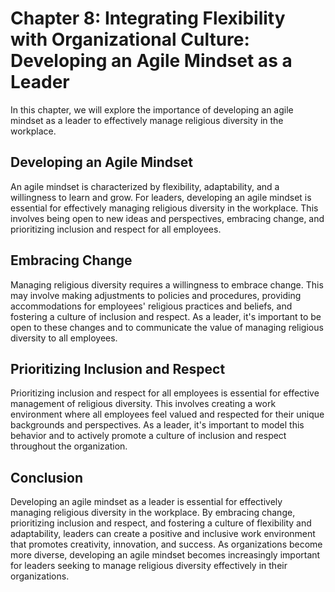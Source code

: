 Chapter 8: Integrating Flexibility with Organizational Culture: Developing an Agile Mindset as a Leader
=======================================================================================================

In this chapter, we will explore the importance of developing an agile mindset as a leader to effectively manage religious diversity in the workplace.

Developing an Agile Mindset
---------------------------

An agile mindset is characterized by flexibility, adaptability, and a willingness to learn and grow. For leaders, developing an agile mindset is essential for effectively managing religious diversity in the workplace. This involves being open to new ideas and perspectives, embracing change, and prioritizing inclusion and respect for all employees.

Embracing Change
----------------

Managing religious diversity requires a willingness to embrace change. This may involve making adjustments to policies and procedures, providing accommodations for employees' religious practices and beliefs, and fostering a culture of inclusion and respect. As a leader, it's important to be open to these changes and to communicate the value of managing religious diversity to all employees.

Prioritizing Inclusion and Respect
----------------------------------

Prioritizing inclusion and respect for all employees is essential for effective management of religious diversity. This involves creating a work environment where all employees feel valued and respected for their unique backgrounds and perspectives. As a leader, it's important to model this behavior and to actively promote a culture of inclusion and respect throughout the organization.

Conclusion
----------

Developing an agile mindset as a leader is essential for effectively managing religious diversity in the workplace. By embracing change, prioritizing inclusion and respect, and fostering a culture of flexibility and adaptability, leaders can create a positive and inclusive work environment that promotes creativity, innovation, and success. As organizations become more diverse, developing an agile mindset becomes increasingly important for leaders seeking to manage religious diversity effectively in their organizations.

